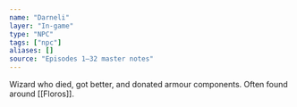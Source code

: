 ```yaml
---
name: "Darneli"
layer: "In-game"
type: "NPC"
tags: ["npc"]
aliases: []
source: "Episodes 1–32 master notes"
---
```

Wizard who died, got better, and donated armour components. Often found around [[Floros]].

